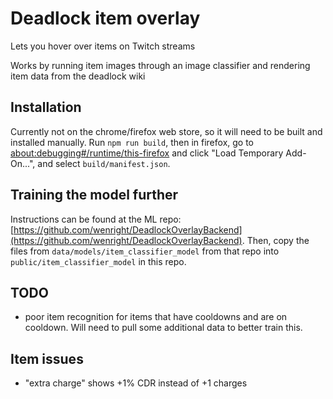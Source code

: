 # Deadlock item overlay

Lets you hover over items on Twitch streams

Works by running item images through an image classifier and rendering item data from the deadlock wiki

## Installation
Currently not on the chrome/firefox web store, so it will need to be built and installed manually. Run `npm run build`, then in firefox, go to [about:debugging#/runtime/this-firefox](about:debugging#/runtime/this-firefox) and click "Load Temporary Add-On...", and select `build/manifest.json`.

## Training the model further
Instructions can be found at the ML repo: [https://github.com/wenright/DeadlockOverlayBackend](https://github.com/wenright/DeadlockOverlayBackend). Then, copy the files from `data/models/item_classifier_model` from that repo into `public/item_classifier_model` in this repo.

## TODO
* poor item recognition for items that have cooldowns and are on cooldown. Will need to pull some additional data to better train this.

## Item issues
* "extra charge" shows +1% CDR instead of +1 charges